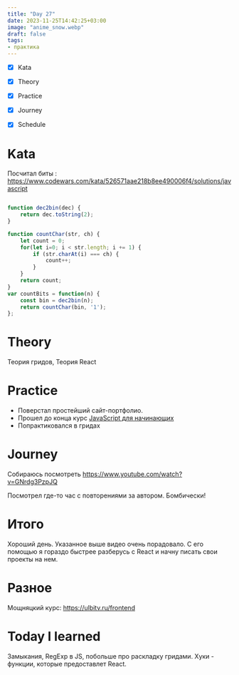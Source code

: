 ```yaml
---
title: "Day 27"
date: 2023-11-25T14:42:25+03:00
image: "anime_snow.webp"
draft: false
tags:
- практика
---
```



- [X] Kata
- [X] Theory
- [X] Practice
- [X] Journey
- [X] Schedule



# Kata

Посчитал биты : https://www.codewars.com/kata/526571aae218b8ee490006f4/solutions/javascript

```js

function dec2bin(dec) {
    return dec.toString(2);
}

function countChar(str, ch) {
    let count = 0;
    for(let i=0; i < str.length; i += 1) {
        if (str.charAt(i) === ch) {
            count++;
        }
    }
    return count;
}
var countBits = function(n) {
    const bin = dec2bin(n);
    return countChar(bin, '1');
};


```

# Theory

Теория гридов, Теория React

# Practice

- Поверстал простейший сайт-портфолио.
- Прошел до конца курс [JavaScript для начинающих](https://stepik.org/course/2223)
- Попрактиковался в гридах

# Journey

Собираюсь посмотреть https://www.youtube.com/watch?v=GNrdg3PzpJQ

Посмотрел где-то час с повторениями за автором. Бомбически!

# Итого

Хороший день. Указанное выше видео очень порадовало. С его помощью я гораздо быстрее разберусь с  React и начну писать свои проекты на нем. 

# Разное

Мощняцкий курс: https://ulbitv.ru/frontend

# Today I learned

Замыкания, RegExp в JS, побольше про раскладку гридами.
Хуки - функции, которые предоставлет React.